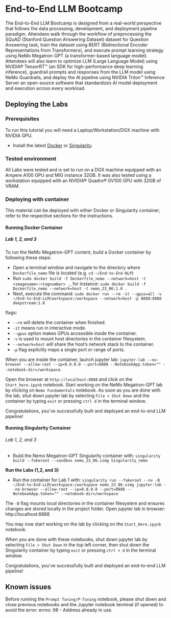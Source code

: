 # End-to-End LLM Bootcamp

The End-to-End LLM Bootcamp is designed from a real-world perspective that follows the data processing, development, and deployment pipeline paradigm. Attendees walk through the workflow of preprocessing the SQuAD (Stanford Question Answering Dataset) dataset for Question Answering task, train the dataset using BERT (Bidirectional Encoder Representations from Transformers), and execute prompt learning strategy using NeMo Megatron-GPT (a transformer-based language model). Attendees will also learn to optimize LLM (Large Language Model) using NVIDIA® TensorRT™ (an SDK for high-performance deep learning inference), guardrail prompts and responses from the LLM model using NeMo Guardrails, and deploy the AI pipeline using NVIDIA Triton™ Inference Server an open-source software that standardizes AI model deployment and execution across every workload.


## Deploying the Labs

### Prerequisites

To run this tutorial you will need a Laptop/Workstation/DGX machine with NVIDIA GPU.

- Install the latest [Docker](https://docs.docker.com/engine/install/) or [Singularity](https://sylabs.io/docs/).


### Tested environment

All Labs were tested and is set to run on a DGX machine equipped with an Ampere A100 GPU and MIG instance 32GB. It was also tested using a workstation equipped with an NVIDIA® Quadro® GV100 GPU with 32GB of VRAM. 


### Deploying with container

This material can be deployed with either Docker or Singularity container, refer to the respective sections for the instructions.

#### Running Docker Container

##### Lab 1, 2, and 3 


To run the NeMo Megatron-GPT content, build a Docker container by following these steps:  

- Open a terminal window and navigate to the directory where `Dockerfile_nemo` file is located (e.g. `cd ~/End-to-End-NLP`)
- Run `sudo docker build -f Dockerfile_nemo --network=host -t <imagename>:<tagnumber> .`, for instance: `sudo docker build -f Dockerfile_nemo --network=host -t nemo_23_06:1.0 .`
- Next, execute the command: `sudo docker run --rm -it --gpus=all -v ~/End-to-End-LLM/workspace:/workspace --network=host -p 8888:8888 deepstream:1.0`

flags:
- `--rm` will delete the container when finished.
- `-it` means run in interactive mode.
- `--gpus` option makes GPUs accessible inside the container.
- `-v` is used to mount host directories in the container filesystem.
- `--network=host` will share the host’s network stack to the container.
- `-p` flag explicitly maps a single port or range of ports.

When you are inside the container, launch jupyter lab: 
`jupyter-lab --no-browser --allow-root --ip=0.0.0.0 --port=8888 --NotebookApp.token="" --notebook-dir=/workspace`. 

Open the browser at `http://localhost:8888` and click on the `Start_here.ipynb` notebook. Start working on the NeMo Megatron-GPT lab by clicking on `Nemo Fundamentals` notebook.
As soon as you are done with the lab, shut down jupyter lab by selecting `File > Shut Down` and the container by typing `exit` or pressing `ctrl d` in the terminal window.

Congratulations, you've successfully built and deployed an end-to-end LLM pipeline!


#### Running Singularity Container

###### Lab 1, 2, and 3

- Build the Nemo Megatron-GPT Singularity container with: `singularity build --fakeroot --sandbox nemo_23_06.simg Singularity_nemo`


**Run the Labs (1,2, and 3)**

- Run the container for Lab 1 with: `singularity run --fakeroot --nv -B ~/End-to-End-LLM/workspace:/workspace nemo_23_06.simg jupyter-lab --no-browser --allow-root --ip=0.0.0.0 --port=8888 --NotebookApp.token="" --notebook-dir=/workspace`


The `-B` flag mounts local directories in the container filesystem and ensures changes are stored locally in the project folder. Open jupyter lab in browser: http://localhost:8888

You may now start working on the lab by clicking on the `Start_Here.ipynb` notebook.

When you are done with these notebooks, shut down jupyter lab by selecting `File > Shut Down` in the top left corner, then shut down the Singularity container by typing `exit` or pressing `ctrl + d` in the terminal window.


Congratulations, you've successfully built and deployed an end-to-end LLM pipeline!



## Known issues

Before running the `Prompt Tuning/P-Tuning` notebook, please shut down and close previous notebooks and the Jupyter notebook terminal (if opened) to avoid the error: errno: 98 - Address already in use.